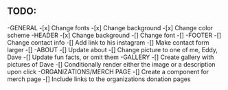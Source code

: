 ## TODO:
-GENERAL
    -[x] Change fonts
    -[x] Change background
    -[x] Change color scheme
-HEADER
    -[x] Change background
    -[] Change font
    -[] 
-FOOTER
    -[] Change contact info 
    -[] Add link to his instagram
    -[] Make contact form larger
    -[]
-ABOUT
    -[] Update about
    -[] Change picture to one of me, Eddy, Dave
    -[] Update fun facts, or omit them
-GALLERY
    -[] Create gallery with pictures of Dave
    -[] Conditionally render either the image or a description upon click
-ORGANIZATIONS/MERCH PAGE
    -[] Create a component for merch page
    -[] Include links to the organizations donation pages